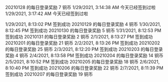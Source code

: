 20210128 的每日登录奖励 7 铜币
1/29/2021, 3:14:38 AM
今天已经签到过啦
1/29/2021, 3:17:42 AM
今天已经签到过啦

1/29/2021, 8:13:02 PM
签到成功
20210129 的每日登录奖励 4 铜币
1/30/2021, 8:12:45 PM
签到成功
20210130 的每日登录奖励 5 铜币
1/31/2021, 8:12:53 PM
签到成功
20210131 的每日登录奖励 2 铜币
2/1/2021, 8:13:27 PM
签到成功
20210201 的每日登录奖励 21 铜币
2/2/2021, 8:13:26 PM
签到成功
20210202 的每日登录奖励 25 铜币
2/3/2021, 8:12:20 PM
签到成功
20210203 的每日登录奖励 4 铜币
2/4/2021, 8:13:58 PM
签到成功
20210204 的每日登录奖励 14 铜币
2/5/2021, 8:10:52 PM
签到成功
20210205 的每日登录奖励 18 铜币
2/6/2021, 8:10:40 PM
签到成功
20210206 的每日登录奖励 22 铜币
2/7/2021, 8:11:39 PM
签到成功
20210207 的每日登录奖励 19 铜币
